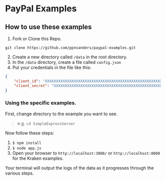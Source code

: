 # PayPal Examples

## How to use these examples

1. Fork or Clone this Repo.

```
git clone https://github.com/ppnsanders/paypal-examples.git
```

2. Create a new directory called `/data` in the root directory.
3. In the `/data` directory, create a file called `config.json`
4. Put your credentials in the file like this:

```json
{
	"client_id": "XXXXXXXXXXXXXXXXXXXXXXXXXXXXXXXXXXXXXXXXXXXXXXXXXXXXXXXXXXXX",
	"client_secret": "XXXXXXXXXXXXXXXXXXXXXXXXXXXXXXXXXXXXXXXXXXXXXXXXXXXXXXXXXXXX"
}
```

### Using the specific examples.

First, change directory to the example you want to see. 

> e.g. `cd SimpleExpressServer`

Now follow these steps:

1. `$ npm install`
2. `$ node app.js`
3. Open your browser to `http://localhost:3000/` or `http://localhost:8000` for the Kraken examples.

Your terminal will output the logs of the data as it progresses through the various steps.

